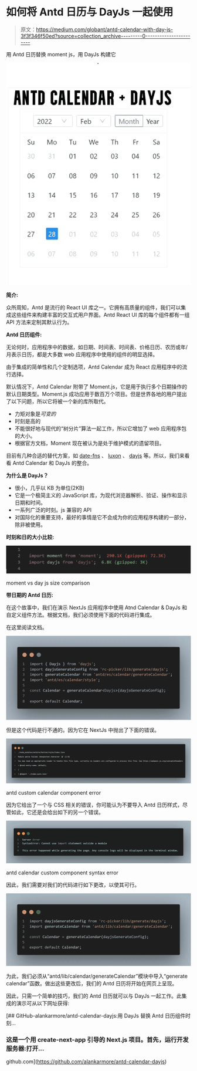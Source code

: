 # 如何将 Antd 日历与 DayJs 一起使用

> 原文：<https://medium.com/globant/antd-calendar-with-day-js-3f3f346f50ed?source=collection_archive---------0----------------------->

用 Antd 日历替换 moment js，用 DayJs 构建它

![](img/f86230cbac41495bbd506b1424f4bf59.png)

**简介:**

众所周知，Antd 是流行的 React UI 库之一。它拥有高质量的组件，我们可以集成这些组件来构建丰富的交互式用户界面。Antd React UI 库的每个组件都有一组 API 方法来定制其默认行为。

**Antd 日历组件:**

无论何时，应用程序中的数据，如日期、时间表、时间表、价格日历、农历或年/月表示日历，都是大多数 web 应用程序中使用的组件的明显选择。

由于集成的简单性和几个定制选项，Antd Calendar 成为 React 应用程序中的流行选择。

默认情况下，Antd Calendar 附带了 Moment.js，它是用于执行多个日期操作的默认日期类型。Moment.js 成功应用于数百万个项目。但是世界各地的用户提出了以下问题，所以它将被一个新的库所取代。

*   力矩对象是*可变的*
*   时刻是高的
*   不能很好地与现代的“树分片”算法一起工作，所以它增加了 web 应用程序包的大小。
*   根据官方文档，Moment 现在被认为是处于维护模式的遗留项目。

目前有几种合适的替代方案，如 [date-fns](https://date-fns.org/) 、 [luxon](https://moment.github.io/luxon/#/) 、 [dayjs](https://day.js.org/) 等。所以，我们来看看 Antd Calendar 和 DayJs 的整合。

**为什么是 DayJs？**

*   很小，几乎以 KB 为单位(2KB)
*   它是一个极简主义的 JavaScript 库，为现代浏览器解析、验证、操作和显示日期和时间。
*   一系列广泛的时刻。js 兼容的 API
*   对国际化的重要支持，最好的事情是它不会成为你的应用程序构建的一部分，除非被使用。

**时刻和日的大小比较:**

![](img/6b3d0ef5ba6b04a568abbf9713f06977.png)

moment vs day js size comparison

**带日期的 Antd 日历:**

在这个故事中，我们在演示 NextJs 应用程序中使用 Atnd Calendar & DayJs 和自定义组件方法。根据文档，我们必须使用下面的代码进行集成。

在这里阅读文档。

![](img/66cc80890c1fe64e2a81c46313ba618e.png)

但是这个代码是行不通的。因为它在 NextJs 中抛出了下面的错误。

![](img/5aa866f177ad0cf106179e660f649502.png)

antd custom calendar component error

因为它给出了一个与 CSS 相关的错误，你可能认为不要导入 Antd 日历样式，尽管如此，它还是会给出如下的另一个错误。

![](img/90eb4e70edf004394567bd6fc74fa296.png)

antd calendar custom component syntax error

因此，我们需要对我们的代码进行如下更改，以使其可行。

![](img/6d30542ee53c48cbca221eb0b7049282.png)

为此，我们必须从“antd/lib/calendar/generateCalendar”模块中导入“generate calendar”函数。做出这些更改后，我们的 Antd 日历将开始在网页上呈现。

因此，只需一个简单的技巧，我们的 Antd 日历就可以与 DayJs 一起工作。此集成的演示可从以下网址获得:

[](https://github.com/alankarmore/antd-calendar-dayjs) [## GitHub-alankarmore/antd-calendar-dayjs:用 DayJs 替换 Antd 日历组件时刻…

### 这是一个用 create-next-app 引导的 Next.js 项目。首先，运行开发服务器:打开…

github.com](https://github.com/alankarmore/antd-calendar-dayjs)